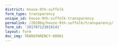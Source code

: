 ```yaml
---
district: house-9th-suffolk
form_type: transparency
unique_id: house-9th-suffolk-transparency
permalink: /2020bq/house-9th-suffolk/transparency/
form_id: '201707123019141'
layout: form
doc_img: TRANSPARENCY-00001
---
```


